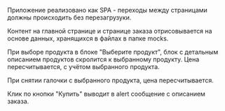 Приложение реализовано как SPA - переходы между страницами должны происходить без перезагрузуки.

Контент на главной странице и странице заказа отрисовывается на основе данных, хранящихся в файлах в папке mocks.

При выборе продукта в блоке "Выберите продукт", блок с детальным описанием продуктов скролится к 
выбранному продукту. Цена пересчитывается, с учётом выбранного продукта.

При снятии галочки с выбранного продукта, цена пересчитывается.

Клик по кнопки "Купить" выводит в alert сообщение с описанием заказа.
